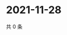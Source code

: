 # 2021-11-28

共 0 条

<!-- BEGIN WEIBO -->
<!-- 最后更新时间 Sun Nov 28 2021 01:18:30 GMT+0800 (China Standard Time) -->

<!-- END WEIBO -->
